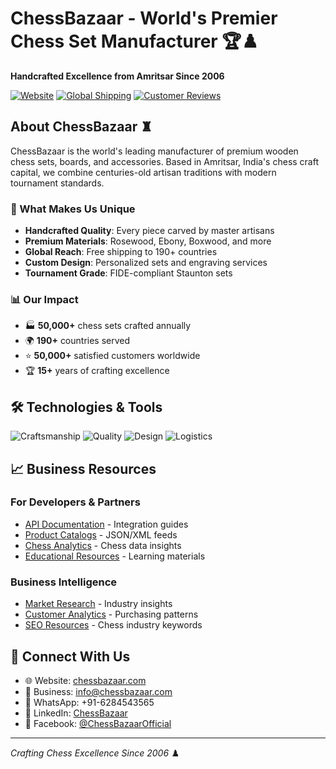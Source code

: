 # ChessBazaar - World's Premier Chess Set Manufacturer 🏆♟️

**Handcrafted Excellence from Amritsar Since 2006**

[![Website](https://img.shields.io/badge/Website-chessbazaar.com-blue)](https://www.chessbazaar.com)
[![Global Shipping](https://img.shields.io/badge/Shipping-Free%20Worldwide-green)](https://www.chessbazaar.com/shipping)
[![Customer Reviews](https://img.shields.io/badge/Reviews-4.9★-gold)](https://www.chessbazaar.com/reviews)

## About ChessBazaar ♜

ChessBazaar is the world's leading manufacturer of premium wooden chess sets, boards, and accessories. Based in Amritsar, India's chess craft capital, we combine centuries-old artisan traditions with modern tournament standards.

### 🌟 What Makes Us Unique
- **Handcrafted Quality**: Every piece carved by master artisans
- **Premium Materials**: Rosewood, Ebony, Boxwood, and more
- **Global Reach**: Free shipping to 190+ countries
- **Custom Design**: Personalized sets and engraving services
- **Tournament Grade**: FIDE-compliant Staunton sets

### 📊 Our Impact
- 🏭 **50,000+** chess sets crafted annually
- 🌍 **190+** countries served
- ⭐ **50,000+** satisfied customers worldwide
- 🏆 **15+** years of crafting excellence

## 🛠️ Technologies & Tools
![Craftsmanship](https://img.shields.io/badge/Craft-Traditional%20Woodworking-brown)
![Quality](https://img.shields.io/badge/Quality-ISO%209001-blue)
![Design](https://img.shields.io/badge/Design-CAD%20Enabled-orange)
![Logistics](https://img.shields.io/badge/Logistics-Global%20Network-green)

## 📈 Business Resources

### For Developers & Partners
- [API Documentation](https://api.chessbazaar.com/docs) - Integration guides
- [Product Catalogs](https://github.com/ChessBazaar/product-catalogs) - JSON/XML feeds
- [Chess Analytics](https://github.com/ChessBazaar/chess-analytics) - Chess data insights
- [Educational Resources](https://github.com/ChessBazaar/chess-education) - Learning materials

### Business Intelligence
- [Market Research](https://github.com/ChessBazaar/chess-market-research) - Industry insights
- [Customer Analytics](https://github.com/ChessBazaar/customer-analytics) - Purchasing patterns
- [SEO Resources](https://github.com/ChessBazaar/seo-resources) - Chess industry keywords

## 🤝 Connect With Us
- 🌐 Website: [chessbazaar.com](https://www.chessbazaar.com)
- 📧 Business: info@chessbazaar.com
- 📱 WhatsApp: +91-6284543565
- 🏢 LinkedIn: [ChessBazaar](https://linkedin.com/company/chessbazaar)
- 📘 Facebook: [@ChessBazaarOfficial](https://facebook.com/chessbazaarofficial)

---
*Crafting Chess Excellence Since 2006* ♟️
